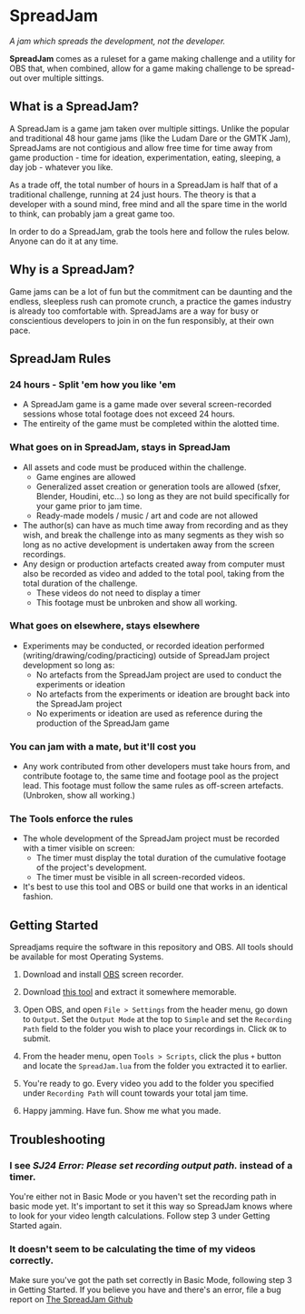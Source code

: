 # SpreadJam
*A jam which spreads the development, not the developer.*

**SpreadJam** comes as a ruleset for a game making challenge and a utility for OBS that, when combined, allow for a game making challenge to be spread-out over multiple sittings.

## What is a SpreadJam?

A SpreadJam is a game jam taken over multiple sittings. Unlike the popular and traditional 48 hour game jams (like the Ludam Dare or the GMTK Jam), SpreadJams are not contigious and allow free time for time away from game production - time for ideation, experimentation, eating, sleeping, a day job - whatever you like.

As a trade off, the total number of hours in a SpreadJam is half that of a traditional challenge, running at 24 just hours. The theory is that a developer with a sound mind, free mind and all the spare time in the world to think, can probably jam a great game too.

In order to do a SpreadJam, grab the tools here and follow the rules below. Anyone can do it at any time.

## Why is a SpreadJam?

Game jams can be a lot of fun but the commitment can be daunting and the endless, sleepless rush can promote crunch, a practice the games industry is already too comfortable with. SpreadJams are a way for busy or conscientious developers to join in on the fun responsibly, at their own pace.

## SpreadJam Rules

### 24 hours - Split 'em how you like 'em
- A SpreadJam game is a game made over several screen-recorded sessions whose total footage does not exceed 24 hours.
- The entireity of the game must be completed within the alotted time.

### What goes on in SpreadJam, stays in SpreadJam
- All assets and code must be produced within the challenge.
    - Game engines are allowed
    - Generalized asset creation or generation tools are allowed (sfxer, Blender, Houdini, etc...) so long as they are not build specifically for your game prior to jam time.
    - Ready-made models / music / art and code are not allowed
- The author(s) can have as much time away from recording and as they wish, and break the challenge into as many segments as they wish so long as no active development is undertaken away from the screen recordings.
- Any design or production artefacts created away from computer must also be recorded as video and added to the total pool, taking from the total duration of the challenge.
    - These videos do not need to display a timer
    - This footage must be unbroken and show all working.

### What goes on elsewhere, stays elsewhere
- Experiments may be conducted, or recorded ideation performed (writing/drawing/coding/practicing) outside of SpreadJam project development so long as:
    - No artefacts from the SpreadJam project are used to conduct the experiments or ideation
    - No artefacts from the experiments or ideation are brought back into the SpreadJam project
    - No experiments or ideation are used as reference during the production of the SpreadJam game

### You can jam with a mate, but it'll cost you
- Any work contributed from other developers must take hours from, and contribute footage to, the same time and footage pool as the project lead. This footage must follow the same rules as off-screen artefacts. (Unbroken, show all working.)


### The Tools enforce the rules
- The whole development of the SpreadJam project must be recorded with a timer visible on screen:
    - The timer must display the total duration of the cumulative footage of the project's development.
    - The timer must be visible in all screen-recorded videos.
- It's best to use this tool and OBS or build one that works in an identical fashion.


## Getting Started

Spreadjams require the software in this repository and OBS. All tools should be available for most Operating Systems.

1. Download and install [OBS](https://obsproject.com/download) screen recorder.

2. Download [this tool](https://github.com/daleblackwood/spreadjam/archive/refs/heads/main.zip) and extract it somewhere memorable.

3. Open OBS, and open `File > Settings` from the header menu, go down to `Output`. Set the `Output Mode` at the top to `Simple` and set the `Recording Path` field to the folder you wish to place your recordings in. Click `OK` to submit.

4. From the header menu, open `Tools > Scripts`, click the plus `+` button and locate the `SpreadJam.lua` from the folder you extracted it to earlier.

5. You're ready to go. Every video you add to the folder you specified under `Recording Path` will count towards your total jam time.

6. Happy jamming. Have fun. Show me what you made.

## Troubleshooting

### I see *SJ24  Error: Please set recording output path.* instead of a timer.

You're either not in Basic Mode or you haven't set the recording path in basic mode yet. It's important to set it this way so SpreadJam knows where to look for your video length calculations. Follow step 3 under Getting Started again.

### It doesn't seem to be calculating the time of my videos correctly.

Make sure you've got the path set correctly in Basic Mode, following step 3 in Getting Started. If you believe you have and there's an error, file a bug report on [The SpreadJam Github](https://github.com/daleblackwood/spreadjam)

